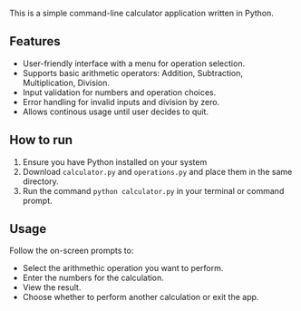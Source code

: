 This is a simple command-line calculator application written in Python.

## Features

- User-friendly interface with a menu for operation selection.
- Supports basic arithmetic operators: Addition, Subtraction, Multiplication, Division.
- Input validation for numbers and operation choices.
- Error handling for invalid inputs and division by zero.
- Allows continous usage until user decides to quit.

## How to run

1. Ensure you have Python installed on your system
2. Download `calculator.py` and `operations.py` and place them in the same directory.
3. Run the command `python calculator.py` in your terminal or command prompt.

## Usage

Follow the on-screen prompts to:
- Select the arithmethic operation you want to perform.
- Enter the numbers for the calculation.
- View the result.
- Choose whether to perform another calculation or exit the app.